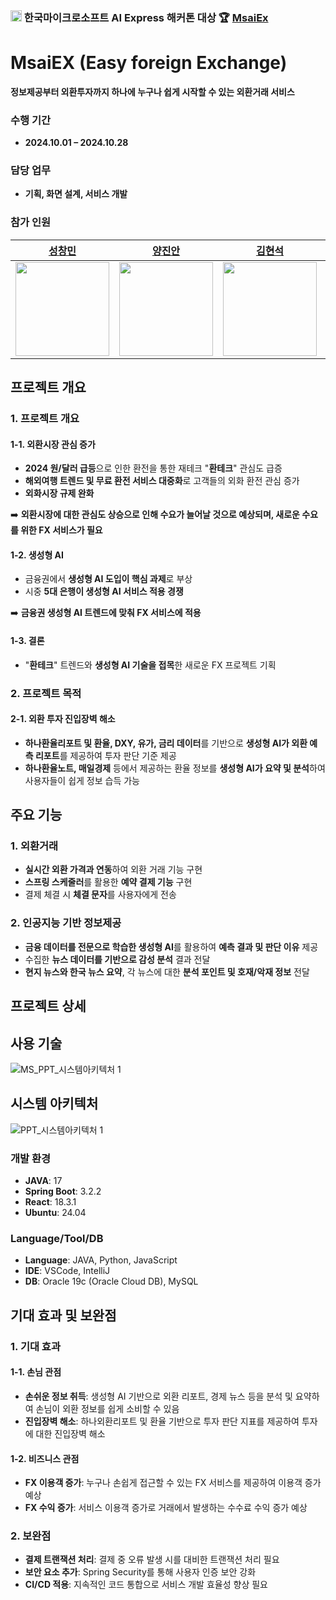 ### <img src="https://github.com/user-attachments/assets/70ef9d52-2bf0-492e-bd62-8fa55825cc88" width="18px"/> 한국마이크로소프트 AI Express 해커톤 대상 🏆 <a href="http://msaiex.site/Main" target="_blank">MsaiEx</a>
# MsaiEX (Easy foreign Exchange)
**정보제공부터 외환투자까지 하나에 누구나 쉽게 시작할 수 있는 외환거래 서비스**

### 수행 기간

- **2024.10.01 – 2024.10.28**

### 담당 업무

- **기획, 화면 설계, 서비스 개발**

### 참가 인원
| [성창민](https://github.com/indaegu) | [양진안](https://github.com/moho852) | [김현석](https://github.com/mrbonk97) | [장규은](https://github.com/gyueunnim) |
| :---: | :---: | :---: | :---: |
| <img src="https://github.com/user-attachments/assets/c6c5279d-e34e-4329-8b30-f5e0e30ef6db" width="150"/> | <img src="https://github.com/user-attachments/assets/a6263def-880f-4699-9b8e-9bac79c0eec7" width="150"/> | <img src="https://github.com/user-attachments/assets/78aae1c8-b5cb-4352-a3c9-946395ef7fc2" width="150"/> | <img src="https://github.com/user-attachments/assets/00b2c12e-0a46-46e6-92ae-37b5f2c2cf4d" width="150"/> |

## 프로젝트 개요

### 1. 프로젝트 개요

#### 1-1. 외환시장 관심 증가

- **2024 원/달러 급등**으로 인한 환전을 통한 재테크 "**환테크**" 관심도 급증
- **해외여행 트렌드 및 무료 환전 서비스 대중화**로 고객들의 외화 환전 관심 증가
- **외화시장 규제 완화**

➡️ **외환시장에 대한 관심도 상승으로 인해 수요가 늘어날 것으로 예상되며, 새로운 수요를 위한 FX 서비스가 필요**

#### 1-2. 생성형 AI

- 금융권에서 **생성형 AI 도입이 핵심 과제**로 부상
- 시중 **5대 은행이 생성형 AI 서비스 적용 경쟁**

➡️ **금융권 생성형 AI 트렌드에 맞춰 FX 서비스에 적용**

#### 1-3. 결론

- "**환테크**" 트렌드와 **생성형 AI 기술을 접목**한 새로운 FX 프로젝트 기획

### 2. 프로젝트 목적

#### 2-1. 외환 투자 진입장벽 해소

- **하나환율리포트 및 환율, DXY, 유가, 금리 데이터**를 기반으로 **생성형 AI가 외환 예측 리포트**를 제공하여 투자 판단 기준 제공
- **하나환율노트, 매일경제** 등에서 제공하는 환율 정보를 **생성형 AI가 요약 및 분석**하여 사용자들이 쉽게 정보 습득 가능

## 주요 기능

### 1. 외환거래

- **실시간 외환 가격과 연동**하여 외환 거래 기능 구현
- **스프링 스케줄러**를 활용한 **예약 결제 기능** 구현
- 결제 체결 시 **체결 문자**를 사용자에게 전송

### 2. 인공지능 기반 정보제공

- **금융 데이터를 전문으로 학습한 생성형 AI**를 활용하여 **예측 결과 및 판단 이유** 제공
- 수집한 **뉴스 데이터를 기반으로 감성 분석** 결과 전달
- **현지 뉴스와 한국 뉴스 요약**, 각 뉴스에 대한 **분석 포인트 및 호재/악재 정보** 전달

## 프로젝트 상세
## 사용 기술

![MS_PPT_시스템아키텍처 1](https://github.com/user-attachments/assets/454c71bc-56f3-486d-8ed3-8b9470c2ccb3)

## 시스템 아키텍처

![PPT_시스템아키텍처 1](https://github.com/user-attachments/assets/f2e8918c-8929-4cfa-9040-66caa324954d)

### 개발 환경

- **JAVA**: 17
- **Spring Boot**: 3.2.2
- **React**: 18.3.1
- **Ubuntu**: 24.04

### Language/Tool/DB

- **Language**: JAVA, Python, JavaScript
- **IDE**: VSCode, IntelliJ
- **DB**: Oracle 19c (Oracle Cloud DB), MySQL




## 기대 효과 및 보완점

### 1. 기대 효과

#### 1-1. 손님 관점

- **손쉬운 정보 취득**: 생성형 AI 기반으로 외환 리포트, 경제 뉴스 등을 분석 및 요약하여 손님이 외환 정보를 쉽게 소비할 수 있음
- **진입장벽 해소**: 하나외환리포트 및 환율 기반으로 투자 판단 지표를 제공하여 투자에 대한 진입장벽 해소

#### 1-2. 비즈니스 관점

- **FX 이용객 증가**: 누구나 손쉽게 접근할 수 있는 FX 서비스를 제공하여 이용객 증가 예상
- **FX 수익 증가**: 서비스 이용객 증가로 거래에서 발생하는 수수료 수익 증가 예상

### 2. 보완점

- **결제 트랜잭션 처리**: 결제 중 오류 발생 시를 대비한 트랜잭션 처리 필요
- **보안 요소 추가**: Spring Security를 통해 사용자 인증 보안 강화
- **CI/CD 적용**: 지속적인 코드 통합으로 서비스 개발 효율성 향상 필요

